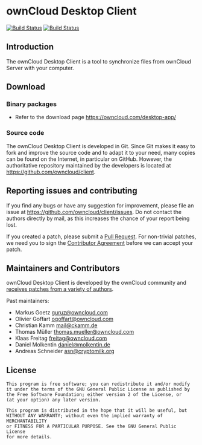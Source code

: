 # ownCloud Desktop Client

[![Build Status](https://drone.owncloud.com/api/badges/owncloud/client/status.svg)](https://drone.owncloud.com/owncloud/client) [![Build Status](https://github.com/owncloud/client/workflows/ownCloud%20CI/badge.svg)](https://github.com/owncloud/client/actions)

## Introduction

The ownCloud Desktop Client is a tool to synchronize files from ownCloud Server
with your computer.

## Download

### Binary packages

- Refer to the download page https://owncloud.com/desktop-app/

### Source code

The ownCloud Desktop Client is developed in Git. Since Git makes it easy to
fork and improve the source code and to adapt it to your need, many copies
can be found on the Internet, in particular on GitHub. However, the
authoritative repository maintained by the developers is located at
https://github.com/owncloud/client.

## Reporting issues and contributing

If you find any bugs or have any suggestion for improvement, please
file an issue at https://github.com/owncloud/client/issues. Do not
contact the authors directly by mail, as this increases the chance
of your report being lost.

If you created a patch, please submit a [Pull
Request](https://github.com/owncloud/client/pulls). For non-trivial
patches, we need you to sign the [Contributor
Agreement](https://owncloud.com/contribute/join-the-development/contributor-agreement/) before
we can accept your patch.


## Maintainers and Contributors

ownCloud Desktop Client is developed by the ownCloud community and [receives
patches from a variety of authors](https://github.com/owncloud/client/graphs/contributors).

Past maintainers:

- Markus Goetz <guruz@owncloud.com>
- Olivier Goffart <ogoffart@owncloud.com>
- Christian Kamm <mail@ckamm.de>
- Thomas Müller <thomas.mueller@owncloud.com>
- Klaas Freitag <freitag@owncloud.com>
- Daniel Molkentin <daniel@molkentin.de>
- Andreas Schneider <asn@cryptomilk.org>

## License

    This program is free software; you can redistribute it and/or modify
    it under the terms of the GNU General Public License as published by
    the Free Software Foundation; either version 2 of the License, or
    (at your option) any later version.

    This program is distributed in the hope that it will be useful, but
    WITHOUT ANY WARRANTY; without even the implied warranty of MERCHANTABILITY
    or FITNESS FOR A PARTICULAR PURPOSE. See the GNU General Public License
    for more details.

